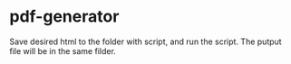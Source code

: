 # pdf-generator

Save desired html to the folder with script, and run the script. The putput file will be in the same filder.

